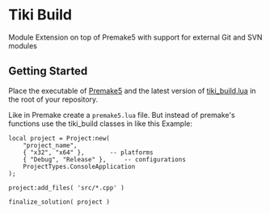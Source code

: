 # Tiki Build
Module Extension on top of Premake5 with support for external Git and SVN modules

## Getting Started

Place the executable of [Premake5](https://premake.github.io/download.html) and the latest version of [tiki_build.lua](https://github.com/IreNox/tiki_build/releases/latest/download/tiki_build.lua) in the root of your repository.

Like in Premake create a `premake5.lua` file. But instead of premake's functions use the tiki_build classes in like this Example:
```
local project = Project:new(
	"project_name",
	{ "x32", "x64" },		-- platforms
	{ "Debug", "Release" },		-- configurations
	ProjectTypes.ConsoleApplication
);

project:add_files( 'src/*.cpp' )

finalize_solution( project )
```